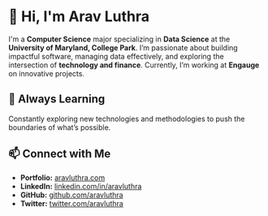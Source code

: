 # 👋 Hi, I'm Arav Luthra  

I'm a **Computer Science** major specializing in **Data Science** at the **University of Maryland, College Park**. I’m passionate about building impactful software, managing data effectively, and exploring the intersection of **technology and finance**. Currently, I’m working at **Engauge** on innovative projects.  

## 🌱 Always Learning  
Constantly exploring new technologies and methodologies to push the boundaries of what’s possible.  

## 📫 Connect with Me  
- **Portfolio:** [aravluthra.com](#)  
- **LinkedIn:** [linkedin.com/in/aravluthra](#)  
- **GitHub:** [github.com/aravluthra](#)  
- **Twitter:** [twitter.com/aravluthra](#)  

